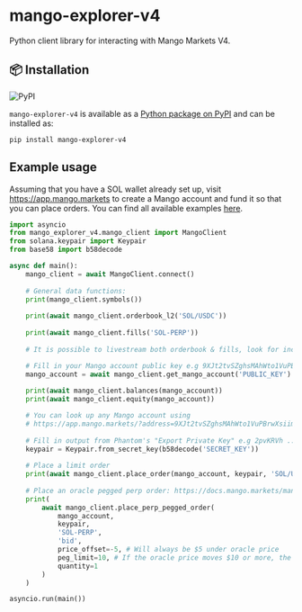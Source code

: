 # mango-explorer-v4

Python client library for interacting with Mango Markets V4.

## 📦 Installation

![PyPI](https://img.shields.io/pypi/v/mango-explorer-v4)

`mango-explorer-v4` is available as a [Python package on PyPI](https://pypi.org/project/mango-explorer-v4) and can be installed as:

```
pip install mango-explorer-v4
```

## Example usage

Assuming that you have a SOL wallet already set up, visit https://app.mango.markets to create a Mango account and fund it so that you can place orders. You can find all available examples [here](./examples).

```python
import asyncio
from mango_explorer_v4.mango_client import MangoClient
from solana.keypair import Keypair
from base58 import b58decode

async def main():
    mango_client = await MangoClient.connect()
    
    # General data functions:
    print(mango_client.symbols())
    
    print(await mango_client.orderbook_l2('SOL/USDC'))
    
    print(await mango_client.fills('SOL-PERP'))
    
    # It is possible to livestream both orderbook & fills, look for incremental_*.py in the examples folder

    # Fill in your Mango account public key e.g 9XJt2tvSZghsMAhWto1VuPBrwXsiimPtsTR8XwGgDxK2
    mango_account = await mango_client.get_mango_account('PUBLIC_KEY')
 
    print(await mango_client.balances(mango_account))
    print(await mango_client.equity(mango_account))

    # You can look up any Mango account using
    # https://app.mango.markets/?address=9XJt2tvSZghsMAhWto1VuPBrwXsiimPtsTR8XwGgDxK2
    
    # Fill in output from Phantom's "Export Private Key" e.g 2pvKRVh ... 1fL5qGq
    keypair = Keypair.from_secret_key(b58decode('SECRET_KEY'))
    
    # Place a limit order
    print(await mango_client.place_order(mango_account, keypair, 'SOL/USDC', 'bid', 10, 0.1, 'limit'))
    
    # Place an oracle pegged perp order: https://docs.mango.markets/mango-markets/oracle-peg-orders
    print(
        await mango_client.place_perp_pegged_order(
            mango_account,
            keypair,
            'SOL-PERP',
            'bid',
            price_offset=-5, # Will always be $5 under oracle price
            peg_limit=10, # If the oracle price moves $10 or more, the order will expire
            quantity=1
        )
    )

asyncio.run(main())
```